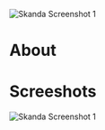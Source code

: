 ![Skanda Screenshot 1](https://raw.github.com/jayeshchauhan/SKANDA/master/Skanda.JPG)

About
=====
Screeshots
==========

![Skanda Screenshot 1](https://raw.github.com/jayeshchauhan/SKANDA/master/Skanda.JPG)
